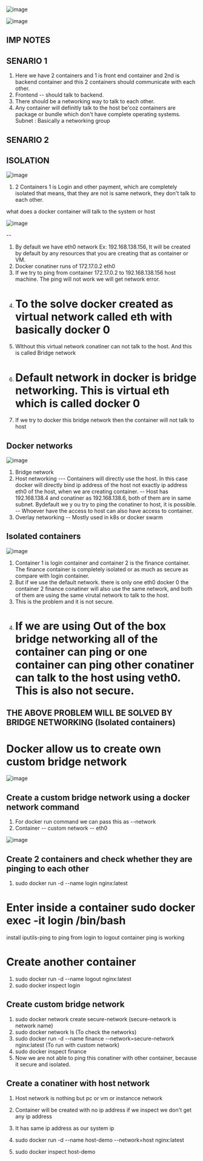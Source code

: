 ![image](https://github.com/pavankumar0077/Devops-tools/assets/40380941/e34381c4-644d-44c2-a212-65d20f038594)

![image](https://github.com/pavankumar0077/Devops-tools/assets/40380941/2efeb14e-57d5-4107-a83d-86848f69f71b)

IMP NOTES
--
SENARIO 1
--

1) Here we have 2 containers and 1 is front end container and 2nd is backend container and this 2 containers should communicate with each other.
2) Frontend -- should talk to backend.
3) There should be a networking way to talk to each other.
4) Any container will definitly talk to the host be'coz containers are package or bundle which don't
  have complete operating systems.
Subnet : Basically a networking group


SENARIO 2
--
ISOLATION
--

![image](https://github.com/pavankumar0077/Devops-tools/assets/40380941/6da02f0c-9163-4e38-be5e-c8dee6769a23)


1) 2 Containers 1 is Login and other payment, which are completely isolated that means, that they are not is same
   network, they don't talk to each other.

what does a docker container will talk to the system or host

![image](https://github.com/pavankumar0077/Devops-tools/assets/40380941/258c3192-e14d-4ba3-8f4f-efc77a7a72e3)

--
1) By default we have eth0 network Ex: 192.168.138.156, It will be created by default by any resources that you are creating that as container or VM.
2) Docker conatiner runs of 172.17.0.2 eth0
3) If we try to ping from container 172.17.0.2 to 192.168.138.156 host machine. The ping will not work we will get network error.
4) # To the solve docker created as virtual network called eth with basically docker 0
6) WIthout this virtual network conatiner can not talk to the host. And this is called Bridge network
7) # Default network in docker is bridge networking. This is virtual eth which is called docker 0
8) If we try to docker this bridge network then the container will not talk to host


Docker networks
--

![image](https://github.com/pavankumar0077/Devops-tools/assets/40380941/cd37b2cf-345f-4b35-ab70-f8db81197016)


1) Bridge network
2) Host networking --- Containers will directly use the host. In this case docker will directly bind ip address of the host not exactly ip address eth0 of the host, when we are creating container.
-- Host has 192.168.138.4 and conatiner as 192.168.138.6, both of them are in same subnet. Bydefault we
  y ou try to ping the conatiner to host, it is possible.
-- Whoever have the access to host can also have access to container.
3) Overlay networking -- Mostly used in k8s or docker swarm


Isolated containers
--

![image](https://github.com/pavankumar0077/Devops-tools/assets/40380941/1d8ad481-b38d-4cc3-a6da-ec3d6299f542)

1) Container 1 is login container and container 2 is the finance container. The finance container is completely isolated or as much as secure as compare with login container.
2) But if we use the default network. there is only one eth0 docker 0 the container 2 finance conatiner
will also use the same network, and both of them are using the same virutal network to talk to the host.
3) This is the problem and it is not secure.
4) # If we are using Out of the box bridge networking all of the container can ping or one container can ping other conatiner can talk to the host using veth0. This is also not secure.

THE ABOVE PROBLEM WILL BE SOLVED BY BRIDGE NETWORKING (Isolated containers)
--
# Docker allow us to create own custom bridge network

![image](https://github.com/pavankumar0077/Devops-tools/assets/40380941/e1ac3b76-3e6f-4738-8a71-b4762762bd6d)

Create a custom bridge network using a docker network command
--
1) For docker run command we can pass this as --network
2) Container -- custom network -- eth0
   
![image](https://github.com/pavankumar0077/Devops-tools/assets/40380941/bde3a76f-73d5-494e-8203-8b96c9388f3e)

Create 2 containers and check whether they are pinging to each other
--
1) sudo docker run -d --name login nginx:latest
# Enter inside a container sudo docker exec -it login /bin/bash
install iputils-ping to ping from login to logout container
ping is working

# Create another container
1) sudo docker run -d --name logout nginx:latest
2) sudo docker inspect login

Create custom bridge network
--
1) sudo docker network create secure-network (secure-network is network name)
2) sudo docker network ls (To check the networks)
3) sudo docker run -d --name finance --network=secure-network nginx:latest (To run with custom network)
4) sudo docker inspect finance
5) Now we are not able to ping this conatiner with other container, because it secure and isolated.

Create a conatiner with host network
--
1) Host network is nothing but pc or vm or instancce network
2) Container will be created with no ip address if we inspect we don't get any ip address
3) It has same ip address as our system ip

4) sudo docker run -d --name host-demo --network=host nginx:latest
5) sudo docker inspect host-demo








   
